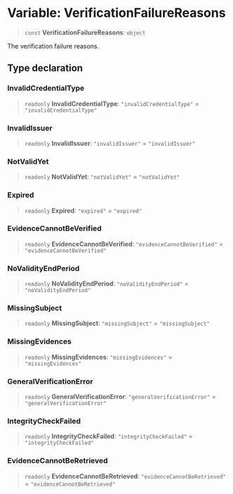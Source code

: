 # Variable: VerificationFailureReasons

> `const` **VerificationFailureReasons**: `object`

The verification failure reasons.

## Type declaration

### InvalidCredentialType

> `readonly` **InvalidCredentialType**: `"invalidCredentialType"` = `"invalidCredentialType"`

### InvalidIssuer

> `readonly` **InvalidIssuer**: `"invalidIssuer"` = `"invalidIssuer"`

### NotValidYet

> `readonly` **NotValidYet**: `"notValidYet"` = `"notValidYet"`

### Expired

> `readonly` **Expired**: `"expired"` = `"expired"`

### EvidenceCannotBeVerified

> `readonly` **EvidenceCannotBeVerified**: `"evidenceCannotBeVerified"` = `"evidenceCannotBeVerified"`

### NoValidityEndPeriod

> `readonly` **NoValidityEndPeriod**: `"noValidityEndPeriod"` = `"noValidityEndPeriod"`

### MissingSubject

> `readonly` **MissingSubject**: `"missingSubject"` = `"missingSubject"`

### MissingEvidences

> `readonly` **MissingEvidences**: `"missingEvidences"` = `"missingEvidences"`

### GeneralVerificationError

> `readonly` **GeneralVerificationError**: `"generalVerificationError"` = `"generalVerificationError"`

### IntegrityCheckFailed

> `readonly` **IntegrityCheckFailed**: `"integrityCheckFailed"` = `"integrityCheckFailed"`

### EvidenceCannotBeRetrieved

> `readonly` **EvidenceCannotBeRetrieved**: `"evidenceCannotBeRetrieved"` = `"evidenceCannotBeRetrieved"`

